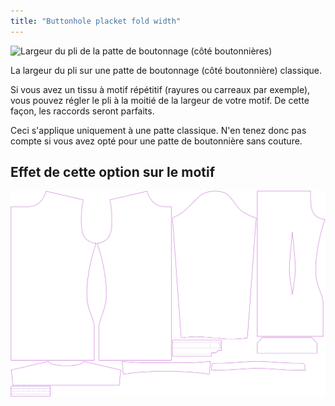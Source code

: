 ```yaml
---
title: "Buttonhole placket fold width"
---
```


![Largeur du pli de la patte de boutonnage (côté boutonnières)](buttonholeplacketfoldwidth.svg)

La largeur du pli sur une patte de boutonnage (côté boutonnière) classique.

<Note>

Si vous avez un tissu à motif répétitif (rayures ou carreaux par exemple), vous pouvez régler le pli à la moitié de la largeur de votre motif.
De cette façon, les raccords seront parfaits.

Ceci s'applique uniquement à une patte classique. N'en tenez donc pas compte si vous avez opté pour une patte de boutonnière sans couture.

</Note>

## Effet de cette option sur le motif

![Cette image montre l'effet de cette option en superposant plusieurs variantes qui ont une valeur différente pour cette option](simon_buttonholeplacketfoldwidth_sample.svg "Effect of this option on the pattern")
